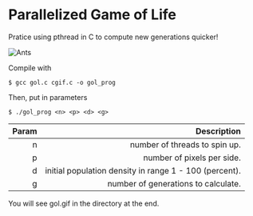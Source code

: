 # Parallelized Game of Life

Pratice using pthread in C to compute new generations quicker!

![Ants](https://github.com/FifthEpoch/portfolio/blob/master/Algo.%20%26%20Data%20Struc./Parallel%20Computing/parallelized-game-of-life/img/gol.gif)

Compile with 
```
$ gcc gol.c cgif.c -o gol_prog 
```

Then, put in parameters 
```
$ ./gol_prog <n> <p> <d> <g>
```

| Param  | Description |
| ------:| -----------:|
| n      | number of threads to spin up. |
| p      | number of pixels per side. |
| d      | initial population density in range 1 - 100 (percent). |
| g      | number of generations to calculate. |

You will see gol.gif in the directory at the end. 

